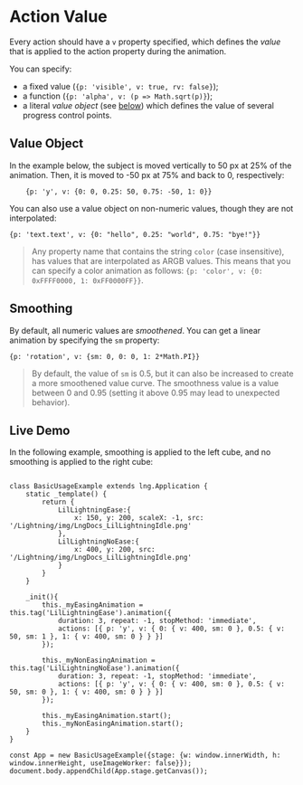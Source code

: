 # Action Value


Every action should have a `v` property specified, which defines the *value* that is applied to the action property during the animation.


You can specify:

* a fixed value (`{p: 'visible', v: true, rv: false}`);
* a function  (`{p: 'alpha', v: (p => Math.sqrt(p)}`);
* a literal *value object* (see [below](#value-object)) which defines the value of several progress control points.

## Value Object


In the example  below, the subject is moved vertically to 50 px at 25% of the animation. Then, it is moved to -50 px at 75% and back to 0, respectively:


```
    {p: 'y', v: {0: 0, 0.25: 50, 0.75: -50, 1: 0}}
```


You can also use a value object on non-numeric values, though they are not interpolated:


```
{p: 'text.text', v: {0: "hello", 0.25: "world", 0.75: "bye!"}}
```

> Any property name that contains the string `color` (case insensitive), has values that are interpolated as ARGB values. This means
that you can specify a color animation as follows: `{p: 'color', v: {0: 0xFFFF0000, 1: 0xFF0000FF}}`.

## Smoothing


By default, all numeric values are *smoothened*. You can get a linear animation by specifying the `sm` property:


```
{p: 'rotation', v: {sm: 0, 0: 0, 1: 2*Math.PI}}
```

> By default, the value of `sm` is 0.5, but it can also be increased to create a more smoothened value curve. The smoothness
value is a value between 0 and 0.95 (setting it above 0.95 may lead to unexpected behavior).

## Live Demo


In the following example, smoothing is applied to the left cube, and no smoothing is applied to the right cube:


```

class BasicUsageExample extends lng.Application {
    static _template() {
        return {
            LilLightningEase:{
                x: 150, y: 200, scaleX: -1, src: '/Lightning/img/LngDocs_LilLightningIdle.png'
            },
            LilLightningNoEase:{
                x: 400, y: 200, src: '/Lightning/img/LngDocs_LilLightningIdle.png'
            }
        }
    }
        
    _init(){
        this._myEasingAnimation = this.tag('LilLightningEase').animation({
            duration: 3, repeat: -1, stopMethod: 'immediate',
            actions: [{ p: 'y', v: { 0: { v: 400, sm: 0 }, 0.5: { v: 50, sm: 1 }, 1: { v: 400, sm: 0 } } }]
        });
        
        this._myNonEasingAnimation = this.tag('LilLightningNoEase').animation({
            duration: 3, repeat: -1, stopMethod: 'immediate',
            actions: [{ p: 'y', v: { 0: { v: 400, sm: 0 }, 0.5: { v: 50, sm: 0 }, 1: { v: 400, sm: 0 } } }]
        });
        
        this._myEasingAnimation.start();
        this._myNonEasingAnimation.start();
    }
}

const App = new BasicUsageExample({stage: {w: window.innerWidth, h: window.innerHeight, useImageWorker: false}});
document.body.appendChild(App.stage.getCanvas());
```